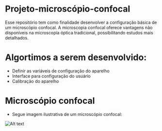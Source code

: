 # Projeto-microscópio-confocal

Esse repositório tem como finalidade desenvolver a configuração básica de um microscópio confocal. A microscopia confocal oferece vantagens não disponíveis na microscopia óptica tradicional, possibilitando estudos mais detalhados. 

# Algortimos a serem desenvolvido:
- Definir as variáveis de configuração do aparelho
- Interface para configuração do usuário
- Calibração do aparelho

# Microscópio confocal
- Segue imagem ilustrativa de um microscópio confocal: 

![Alt text](https://i1.wp.com/www.icb.ufmg.br/capi/wp-content/uploads/2015/06/Zeiss-880.jpg)
